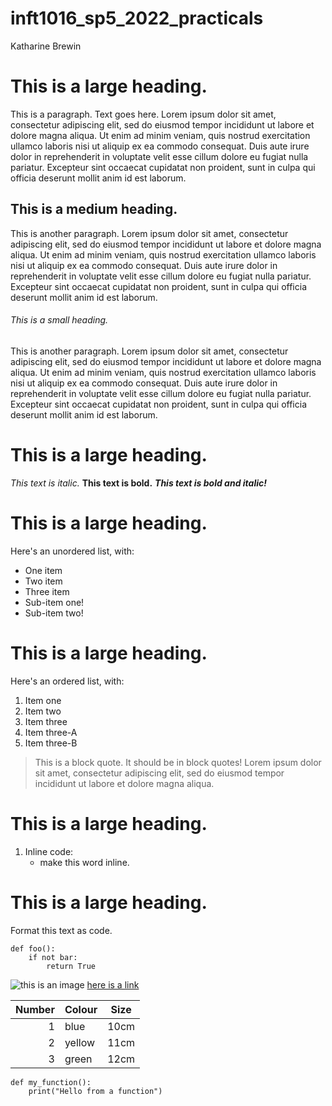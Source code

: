 # inft1016_sp5_2022_practicals

Katharine Brewin

# This is a large heading. 
This is a paragraph. Text goes here. Lorem ipsum dolor sit amet, consectetur adipiscing elit, sed do eiusmod tempor incididunt ut labore et dolore magna aliqua. Ut enim ad minim veniam, quis nostrud exercitation ullamco laboris nisi ut aliquip ex ea commodo consequat. Duis aute irure dolor in reprehenderit in voluptate velit esse cillum dolore eu fugiat nulla pariatur. Excepteur sint occaecat cupidatat non proident, sunt in culpa qui officia deserunt mollit anim id est laborum.
## This is a medium heading.
This is another paragraph. Lorem ipsum dolor sit amet, consectetur adipiscing elit, sed do eiusmod tempor incididunt ut labore et dolore magna aliqua. Ut enim ad minim veniam, quis nostrud exercitation ullamco laboris nisi ut aliquip ex ea commodo consequat. Duis aute irure dolor in reprehenderit in voluptate velit esse cillum dolore eu fugiat nulla pariatur. Excepteur sint occaecat cupidatat non proident, sunt in culpa qui officia deserunt mollit anim id est laborum.
###### This is a small heading.
This is another paragraph. Lorem ipsum dolor sit amet, consectetur adipiscing elit, sed do eiusmod tempor incididunt ut labore et dolore magna aliqua. Ut enim ad minim veniam, quis nostrud exercitation ullamco laboris nisi ut aliquip ex ea commodo consequat. Duis aute irure dolor in reprehenderit in voluptate velit esse cillum dolore eu fugiat nulla pariatur. Excepteur sint occaecat cupidatat non proident, sunt in culpa qui officia deserunt mollit anim id est laborum.
# This is a large heading. 
*This text is italic.*
**This text is bold.**
***This text is bold and italic!***
# This is a large heading.
Here's an unordered list, with:

- One item
- Two item
- Three item
- Sub-item one!
- Sub-item two!
# This is a large heading. 
Here's an ordered list, with:

1. Item one
2. Item two
3. Item three
4. Item three-A
5. Item three-B
> This is a block quote. It should be in block quotes! Lorem ipsum dolor sit amet, consectetur adipiscing elit, sed do eiusmod tempor incididunt ut labore et dolore magna aliqua.
# This is a large heading. 
1. Inline code:
    - make this word inline.
# This is a large heading. 
Format this text as code. 
```
def foo():
    if not bar:
        return True
```

![this is an image](https://upload.wikimedia.org/wikipedia/commons/thumb/0/03/Kismet-IMG_6007-black.jpg/800px-Kismet-IMG_6007-black.jpg)
[here is a link](https://commons.wikimedia.org/wiki/File:Kismet-IMG_6007-black.jpg)

| Number | Colour | Size |
|---:    |  :---  | :---:|
| 1      | blue   | 10cm |
| 2      | yellow | 11cm |
| 3      | green  | 12cm |
```
def my_function():
    print("Hello from a function")
```